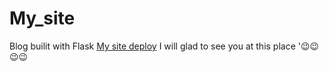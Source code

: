 # My_site
Blog builit with Flask
[My site deploy](https://billibon80.pythonanywhere.com/)
I will glad to see you at this place '😉😉😉😉
